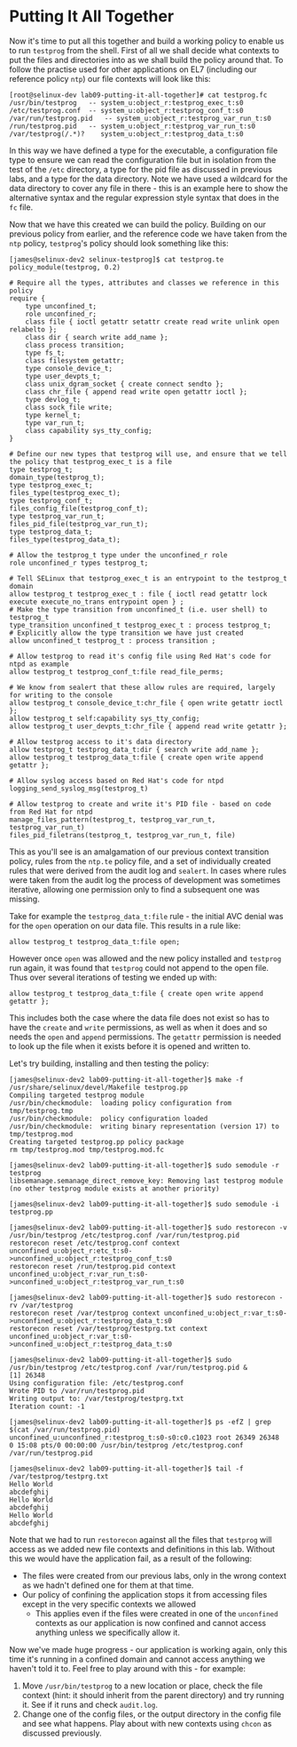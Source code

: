 # Putting It All Together

Now it's time to put all this together and build a working policy to enable us to run `testprog` from the shell. First of all we shall decide what contexts to put the files and directories into as we shall build the policy around that. To follow the practise used for other applications on EL7 (including our reference policy `ntp`) our file contexts will look like this:

```
[root@selinux-dev lab09-putting-it-all-together]# cat testprog.fc
/usr/bin/testprog	-- system_u:object_r:testprog_exec_t:s0
/etc/testprog.conf	-- system_u:object_r:testprog_conf_t:s0
/var/run/testprog.pid	-- system_u:object_r:testprog_var_run_t:s0
/run/testprog.pid	-- system_u:object_r:testprog_var_run_t:s0
/var/testprog(/.*)?	   system_u:object_r:testprog_data_t:s0

```

In this way we have defined a type for the executable, a configuration file type to ensure we can read the configuration file but in isolation from the test of the `/etc` directory, a type for the pid file as discussed in previous labs, and a type for the data directory. Note we have used a wildcard for the data directory to cover any file in there - this is an example here to show the alternative syntax and the regular expression style syntax that does in the `fc` file.

Now that we have this created we can build the policy. Building on our previous policy from earlier, and the reference code we have taken from the `ntp` policy, `testprog`'s policy should look something like this:

```
[james@selinux-dev2 selinux-testprog]$ cat testprog.te
policy_module(testprog, 0.2)

# Require all the types, attributes and classes we reference in this policy
require {
	type unconfined_t;
	role unconfined_r;
	class file { ioctl getattr setattr create read write unlink open relabelto };
	class dir { search write add_name };
	class process transition;
	type fs_t;
	class filesystem getattr;
	type console_device_t;
	type user_devpts_t;
	class unix_dgram_socket { create connect sendto };
	class chr_file { append read write open getattr ioctl };
	type devlog_t;
	class sock_file write;
	type kernel_t;
	type var_run_t;
	class capability sys_tty_config;
}

# Define our new types that testprog will use, and ensure that we tell the policy that testprog_exec_t is a file
type testprog_t;
domain_type(testprog_t);
type testprog_exec_t;
files_type(testprog_exec_t);
type testprog_conf_t;
files_config_file(testprog_conf_t);
type testprog_var_run_t;
files_pid_file(testprog_var_run_t);
type testprog_data_t;
files_type(testprog_data_t);

# Allow the testprog_t type under the unconfined_r role
role unconfined_r types testprog_t;

# Tell SELinux that testprog_exec_t is an entrypoint to the testprog_t domain
allow testprog_t testprog_exec_t : file { ioctl read getattr lock execute execute_no_trans entrypoint open } ;
# Make the type transition from unconfined_t (i.e. user shell) to testprog_t
type_transition unconfined_t testprog_exec_t : process testprog_t;
# Explicitly allow the type transition we have just created
allow unconfined_t testprog_t : process transition ;

# Allow testprog to read it's config file using Red Hat's code for ntpd as example
allow testprog_t testprog_conf_t:file read_file_perms;

# We know from sealert that these allow rules are required, largely for writing to the console
allow testprog_t console_device_t:chr_file { open write getattr ioctl };
allow testprog_t self:capability sys_tty_config;
allow testprog_t user_devpts_t:chr_file { append read write getattr };

# Allow testprog access to it's data directory
allow testprog_t testprog_data_t:dir { search write add_name };
allow testprog_t testprog_data_t:file { create open write append getattr };

# Allow syslog access based on Red Hat's code for ntpd
logging_send_syslog_msg(testprog_t)

# Allow testprog to create and write it's PID file - based on code from Red Hat for ntpd
manage_files_pattern(testprog_t, testprog_var_run_t, testprog_var_run_t)
files_pid_filetrans(testprog_t, testprog_var_run_t, file)
```

This as you'll see is an amalgamation of our previous context transition policy, rules from the `ntp.te` policy file, and a set of individually created rules that were derived from the audit log and `sealert`. In cases where rules were taken from the audit log the process of development was sometimes iterative, allowing one permission only to find a subsequent one was missing.

Take for example the `testprog_data_t:file` rule - the initial AVC denial was for the `open` operation on our data file. This results in a rule like:

```
allow testprog_t testprog_data_t:file open;
```

However once `open` was allowed and the new policy installed and `testprog` run again, it was found that `testprog` could not append to the open file. Thus over several iterations of testing we ended up with:

```
allow testprog_t testprog_data_t:file { create open write append getattr };
```

This includes both the case where the data file does not exist so has to have the `create` and `write` permissions, as well as when it does and so needs the `open` and `append` permissions. The `getattr` permission is needed to look up the file when it exists before it is opened and written to.

Let's try building, installing and then testing the policy:

```
[james@selinux-dev2 lab09-putting-it-all-together]$ make -f /usr/share/selinux/devel/Makefile testprog.pp
Compiling targeted testprog module
/usr/bin/checkmodule:  loading policy configuration from tmp/testprog.tmp
/usr/bin/checkmodule:  policy configuration loaded
/usr/bin/checkmodule:  writing binary representation (version 17) to tmp/testprog.mod
Creating targeted testprog.pp policy package
rm tmp/testprog.mod tmp/testprog.mod.fc

[james@selinux-dev2 lab09-putting-it-all-together]$ sudo semodule -r testprog
libsemanage.semanage_direct_remove_key: Removing last testprog module (no other testprog module exists at another priority)

[james@selinux-dev2 lab09-putting-it-all-together]$ sudo semodule -i testprog.pp

[james@selinux-dev2 lab09-putting-it-all-together]$ sudo restorecon -v /usr/bin/testprog /etc/testprog.conf /var/run/testprog.pid
restorecon reset /etc/testprog.conf context unconfined_u:object_r:etc_t:s0->unconfined_u:object_r:testprog_conf_t:s0
restorecon reset /run/testprog.pid context unconfined_u:object_r:var_run_t:s0->unconfined_u:object_r:testprog_var_run_t:s0

[james@selinux-dev2 lab09-putting-it-all-together]$ sudo restorecon -rv /var/testprog
restorecon reset /var/testprog context unconfined_u:object_r:var_t:s0->unconfined_u:object_r:testprog_data_t:s0
restorecon reset /var/testprog/testprg.txt context unconfined_u:object_r:var_t:s0->unconfined_u:object_r:testprog_data_t:s0

[james@selinux-dev2 lab09-putting-it-all-together]$ sudo /usr/bin/testprog /etc/testprog.conf /var/run/testprog.pid &
[1] 26348
Using configuration file: /etc/testprog.conf
Wrote PID to /var/run/testprog.pid
Writing output to: /var/testprog/testprg.txt
Iteration count: -1

[james@selinux-dev2 lab09-putting-it-all-together]$ ps -efZ | grep $(cat /var/run/testprog.pid)
unconfined_u:unconfined_r:testprog_t:s0-s0:c0.c1023 root 26349 26348  0 15:08 pts/0 00:00:00 /usr/bin/testprog /etc/testprog.conf /var/run/testprog.pid

[james@selinux-dev2 lab09-putting-it-all-together]$ tail -f /var/testprog/testprg.txt
Hello World
abcdefghij
Hello World
abcdefghij
Hello World
abcdefghij
```

Note that we had to run `restorecon` against all the files that `testprog` will access as we added new file contexts and definitions in this lab. Without this we would have the application fail, as a result of the following:

* The files were created from our previous labs, only in the wrong context as we hadn't defined one for them at that time.
* Our policy of confining the application stops it from accessing files except in the very specific contexts we allowed
  * This applies even if the files were created in one of the `unconfined` contexts as our application is now confined and cannot access anything unless we specifically allow it.

Now we've made huge progress - our application is working again, only this time it's running in a confined domain and cannot access anything we haven't told it to. Feel free to play around with this - for example:

1. Move `/usr/bin/testprog` to a new location or place, check the file context (hint: it should inherit from the parent directory) and try running it. See if it runs and check `audit.log`.
2. Change one of the config files, or the output directory in the config file and see what happens. Play about with new contexts using `chcon` as discussed previously.
